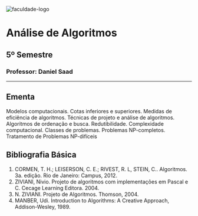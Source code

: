 ![faculdade-logo](https://doity.com.br/media/doity/eventos/evento-13392-logo_organizador.png)

# Análise de Algoritmos

## 5º Semestre

### **Professor:** Daniel Saad

---

## Ementa

Modelos computacionais. Cotas inferiores e superiores. Medidas de eficiência de algoritmos. Técnicas de projeto e análise de algoritmos. Algoritmos de ordenação e busca. Redutibilidade. Complexidade computacional. Classes de problemas. Problemas NP-completos. Tratamento de Problemas NP-difíceis

## Bibliografia Básica

1. CORMEN, T. H.; LEISERSON, C. E.; RIVEST, R. L, STEIN, C.. Algoritmos. 3a. edição. Rio de Janeiro: Campus, 2012.
2. ZIVIANI, Nivio. Projeto de algoritmos com implementações em Pascal e C. Cecage Learning Editora. 2004.
3. N. ZIVIANI. Projeto de Algoritmos. Thomson, 2004.
4. MANBER, Udi. Introduction to Algorithms: A Creative Approach, Addison-Wesley, 1989.
